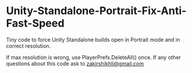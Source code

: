 # Unity-Standalone-Portrait-Fix-Anti-Fast-Speed

Tiny code to force Unity Standalone builds open in Portrait mode and in correct resolution.

If max resolution is wrong, use PlayerPrefs.DeleteAll() once.
If any other questions about this code ask to zakirshikhli@gmail.com

